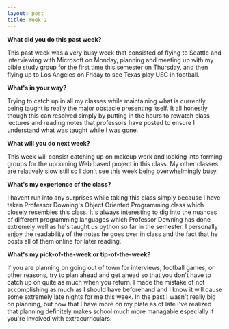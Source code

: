```yaml
---
layout: post
title: Week 2
---
```


**What did you do this past week?**

  This past week was a very busy week that consisted of flying to Seattle and interviewing with Microsoft on Monday, planning and meeting up with my bible study group for the first time this semester on Thursday, and then flying up to Los Angeles on Friday to see Texas play USC in football. 


**What's in your way?**

  Trying to catch up in all my classes while maintaining what is currently being taught is really the major obstacle presenting itself. It all honestly though this can resolved simply by putting in the hours to rewatch class lectures and reading notes that professors have posted to ensure I understand what was taught while I was gone. 


**What will you do next week?**

  This week will consist catching up on makeup work and looking into forming groups for the upcoming Web based project in this class. My other classes are relatively slow still so I don't see this week being overwhelmingly busy.


**What's my experience of the class?**

  I havent run into any surprises while taking this class simply because I have taken Professor Downing's Object Oriented Programming class which closely resembles this class. It's always interesting to dig into the nuances of different programming languages which Professor Downing has done extremely well as he's taught us python so far in the semester. I personally enjoy the readability of the notes he goes over in class and the fact that he posts all of them online for later reading. 


**What's my pick-of-the-week or tip-of-the-week?**

  If you are planning on going out of town for interviews, football games, or other reasons, try to plan ahead and get ahead so that you don't have to catch up on quite as much when you return. I made the mistake of not accomplishing as much as I should have beforehand and I know it will cause some extremely late nights for me this week. In the past I wasn't really big on planning, but now that I have more on my plate as of late I've realized that planning definitely makes school much more managable especially if you're involved with extracurriculars.

